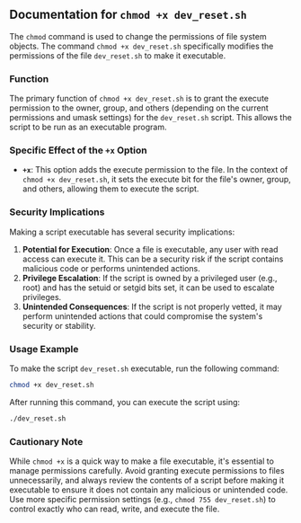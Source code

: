 ## Documentation for `chmod +x dev_reset.sh`

The `chmod` command is used to change the permissions of file system objects. The command `chmod +x dev_reset.sh` specifically modifies the permissions of the file `dev_reset.sh` to make it executable.

### Function

The primary function of `chmod +x dev_reset.sh` is to grant the execute permission to the owner, group, and others (depending on the current permissions and umask settings) for the `dev_reset.sh` script. This allows the script to be run as an executable program.

### Specific Effect of the `+x` Option

-   **`+x`**: This option adds the execute permission to the file. In the context of `chmod +x dev_reset.sh`, it sets the execute bit for the file's owner, group, and others, allowing them to execute the script.

### Security Implications

Making a script executable has several security implications:

1.  **Potential for Execution**: Once a file is executable, any user with read access can execute it. This can be a security risk if the script contains malicious code or performs unintended actions.
2.  **Privilege Escalation**: If the script is owned by a privileged user (e.g., root) and has the setuid or setgid bits set, it can be used to escalate privileges.
3.  **Unintended Consequences**: If the script is not properly vetted, it may perform unintended actions that could compromise the system's security or stability.

### Usage Example

To make the script `dev_reset.sh` executable, run the following command:

```bash
chmod +x dev_reset.sh
```

After running this command, you can execute the script using:

```bash
./dev_reset.sh
```

### Cautionary Note

While `chmod +x` is a quick way to make a file executable, it's essential to manage permissions carefully. Avoid granting execute permissions to files unnecessarily, and always review the contents of a script before making it executable to ensure it does not contain any malicious or unintended code. Use more specific permission settings (e.g., `chmod 755 dev_reset.sh`) to control exactly who can read, write, and execute the file.
